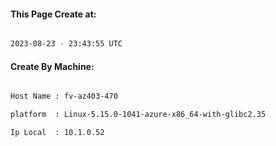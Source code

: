 
   
#### This Page Create at:

```bash

2023-08-23 - 23:43:55 UTC

```

#### Create By Machine:

```bash

Host Name : fv-az403-470

platform  : Linux-5.15.0-1041-azure-x86_64-with-glibc2.35

Ip Local  : 10.1.0.52

```


